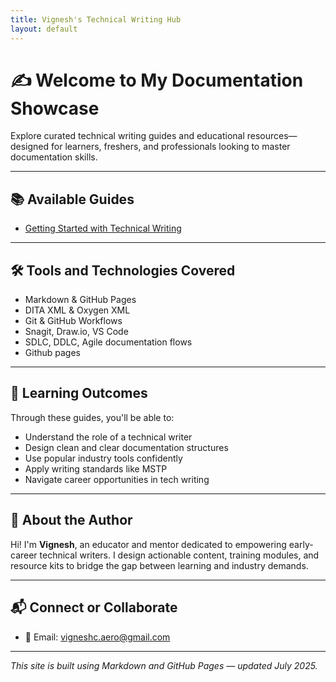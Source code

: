 ```yaml
---
title: Vignesh's Technical Writing Hub
layout: default
---
```


# ✍️ Welcome to My Documentation Showcase

Explore curated technical writing guides and educational resources—designed for learners, freshers, and professionals looking to master documentation skills.

---

## 📚 Available Guides

- [Getting Started with Technical Writing](getting-started-with-technical-writing.md)

---

## 🛠 Tools and Technologies Covered

- Markdown & GitHub Pages  
- DITA XML & Oxygen XML  
- Git & GitHub Workflows  
- Snagit, Draw.io, VS Code  
- SDLC, DDLC, Agile documentation flows  
- Github pages

---

## 🎯 Learning Outcomes

Through these guides, you'll be able to:

- Understand the role of a technical writer  
- Design clean and clear documentation structures  
- Use popular industry tools confidently  
- Apply writing standards like MSTP  
- Navigate career opportunities in tech writing

---

## 🤝 About the Author

Hi! I'm **Vignesh**, an educator and mentor dedicated to empowering early-career technical writers. I design actionable content, training modules, and resource kits to bridge the gap between learning and industry demands.

---

## 📬 Connect or Collaborate

- 📧 Email: [vigneshc.aero@gmail.com](vignesh@example.com)

---

_This site is built using Markdown and GitHub Pages — updated July 2025._